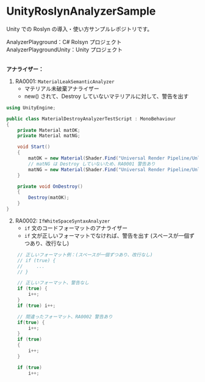# UnityRoslynAnalyzerSample

Unity での Roslyn の導入・使い方サンプルレポジトリです。

AnalyzerPlayground：C# Rolsyn プロジェクト<br/>
AnalyzerPlaygroundUnity：Unity プロジェクト<br/><br/>


**アナライザー：**

1. RA0001: `MaterialLeakSemanticAnalyzer`
   * マテリアル未破棄アナライザー
   * new() されて、Destroy していないマテリアルに対して、警告を出す
```C#
using UnityEngine;

public class MaterialDestroyAnalyzerTestScript : MonoBehaviour
{
    private Material matOK;
    private Material matNG;

    void Start()
    {
        matOK = new Material(Shader.Find("Universal Render Pipeline/Unlit"));
        // matNG は Destroy していないため、RA0001 警告あり
        matNG = new Material(Shader.Find("Universal Render Pipeline/Unlit"));
    }

    private void OnDestroy()
    {
        Destroy(matOK);
    }
}
```

2. RA0002: `IfWhiteSpaceSyntaxAnalyzer`
   * `if` 文のコードフォーマットのアナライザー
   * `if` 文が正しいフォーマットでなければ、警告を出す (スペースが一個ずつあり、改行なし)
 
```C#
    // 正しいフォーマット例：(スペースが一個ずつあり、改行なし)
    // if (true) {
    //     ...
    // }

    // 正しいフォーマット、警告なし
    if (true) {
        i++;
    }
    if (true) i++;

    // 間違ったフォーマット、RA0002 警告あり
    if(true) {
        i++;
    }
    if (true)
    {
        i++;
    }

    if (true)
        i++;
```
